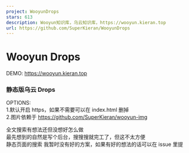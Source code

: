 ```yaml
---
project: WooyunDrops
stars: 613
description: Wooyun知识库，乌云知识库，https://wooyun.kieran.top
url: https://github.com/SuperKieran/WooyunDrops
---
```


Wooyun Drops
============

DEMO: https://wooyun.kieran.top

### 静态版乌云 Drops

OPTIONS:  
1.默认开启 https，如果不需要可以在 index.html 删掉  
2.图片依赖于 https://github.com/SuperKieran/wooyun-img

全文搜索有想法还但没想好怎么做  
最先想到的自然是写个后台，搜搜搜就完工了，但这不太方便  
静态页面的搜索 我暂时没有好的方案，如果有好的想法的话可以在 issue 里提
